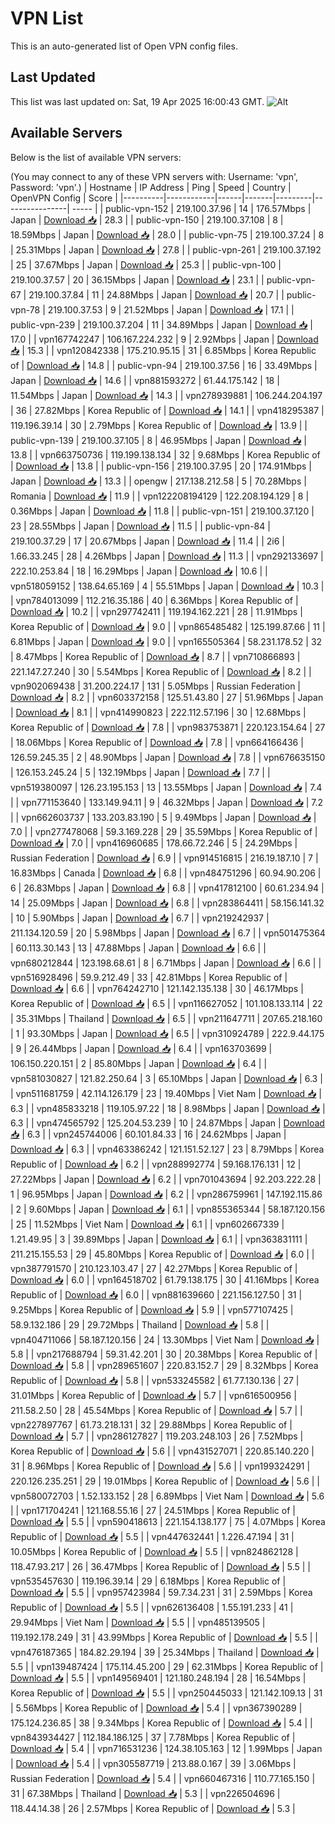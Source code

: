 # VPN List

This is an auto-generated list of Open VPN config files.

## Last Updated

This list was last updated on: Sat, 19 Apr 2025 16:00:43 GMT.
![Alt](https://repobeats.axiom.co/api/embed/186b98318ef1479477931607c1ad7d823f12451f.svg "Repobeats analytics image")

## Available Servers

Below is the list of available VPN servers:

(You may connect to any of these VPN servers with: Username: 'vpn', Password: 'vpn'.)
| Hostname | IP Address | Ping | Speed | Country | OpenVPN Config | Score |
|----------|------------|------|-------|---------|----------------| ----- |
| public-vpn-152 | 219.100.37.96 | 14 | 176.57Mbps | Japan | [Download 📥](./configs/server_0_JP.ovpn) | 28.3 |
| public-vpn-150 | 219.100.37.108 | 8 | 18.59Mbps | Japan | [Download 📥](./configs/server_1_JP.ovpn) | 28.0 |
| public-vpn-75 | 219.100.37.24 | 8 | 25.31Mbps | Japan | [Download 📥](./configs/server_2_JP.ovpn) | 27.8 |
| public-vpn-261 | 219.100.37.192 | 25 | 37.67Mbps | Japan | [Download 📥](./configs/server_3_JP.ovpn) | 25.3 |
| public-vpn-100 | 219.100.37.57 | 20 | 36.15Mbps | Japan | [Download 📥](./configs/server_4_JP.ovpn) | 23.1 |
| public-vpn-67 | 219.100.37.84 | 11 | 24.88Mbps | Japan | [Download 📥](./configs/server_5_JP.ovpn) | 20.7 |
| public-vpn-78 | 219.100.37.53 | 9 | 21.52Mbps | Japan | [Download 📥](./configs/server_6_JP.ovpn) | 17.1 |
| public-vpn-239 | 219.100.37.204 | 11 | 34.89Mbps | Japan | [Download 📥](./configs/server_7_JP.ovpn) | 17.0 |
| vpn167742247 | 106.167.224.232 | 9 | 2.92Mbps | Japan | [Download 📥](./configs/server_8_JP.ovpn) | 15.3 |
| vpn120842338 | 175.210.95.15 | 31 | 6.85Mbps | Korea Republic of | [Download 📥](./configs/server_9_KR.ovpn) | 14.8 |
| public-vpn-94 | 219.100.37.56 | 16 | 33.49Mbps | Japan | [Download 📥](./configs/server_10_JP.ovpn) | 14.6 |
| vpn881593272 | 61.44.175.142 | 18 | 11.54Mbps | Japan | [Download 📥](./configs/server_11_JP.ovpn) | 14.3 |
| vpn278939881 | 106.244.204.197 | 36 | 27.82Mbps | Korea Republic of | [Download 📥](./configs/server_12_KR.ovpn) | 14.1 |
| vpn418295387 | 119.196.39.14 | 30 | 2.79Mbps | Korea Republic of | [Download 📥](./configs/server_13_KR.ovpn) | 13.9 |
| public-vpn-139 | 219.100.37.105 | 8 | 46.95Mbps | Japan | [Download 📥](./configs/server_14_JP.ovpn) | 13.8 |
| vpn663750736 | 119.199.138.134 | 32 | 9.68Mbps | Korea Republic of | [Download 📥](./configs/server_15_KR.ovpn) | 13.8 |
| public-vpn-156 | 219.100.37.95 | 20 | 174.91Mbps | Japan | [Download 📥](./configs/server_16_JP.ovpn) | 13.3 |
| opengw | 217.138.212.58 | 5 | 70.28Mbps | Romania | [Download 📥](./configs/server_17_RO.ovpn) | 11.9 |
| vpn122208194129 | 122.208.194.129 | 8 | 0.36Mbps | Japan | [Download 📥](./configs/server_18_JP.ovpn) | 11.8 |
| public-vpn-151 | 219.100.37.120 | 23 | 28.55Mbps | Japan | [Download 📥](./configs/server_19_JP.ovpn) | 11.5 |
| public-vpn-84 | 219.100.37.29 | 17 | 20.67Mbps | Japan | [Download 📥](./configs/server_20_JP.ovpn) | 11.4 |
| 2i6 | 1.66.33.245 | 28 | 4.26Mbps | Japan | [Download 📥](./configs/server_21_JP.ovpn) | 11.3 |
| vpn292133697 | 222.10.253.84 | 18 | 16.29Mbps | Japan | [Download 📥](./configs/server_22_JP.ovpn) | 10.6 |
| vpn518059152 | 138.64.65.169 | 4 | 55.51Mbps | Japan | [Download 📥](./configs/server_23_JP.ovpn) | 10.3 |
| vpn784013099 | 112.216.35.186 | 40 | 6.36Mbps | Korea Republic of | [Download 📥](./configs/server_24_KR.ovpn) | 10.2 |
| vpn297742411 | 119.194.162.221 | 28 | 11.91Mbps | Korea Republic of | [Download 📥](./configs/server_25_KR.ovpn) | 9.0 |
| vpn865485482 | 125.199.87.66 | 11 | 6.81Mbps | Japan | [Download 📥](./configs/server_26_JP.ovpn) | 9.0 |
| vpn165505364 | 58.231.178.52 | 32 | 8.47Mbps | Korea Republic of | [Download 📥](./configs/server_27_KR.ovpn) | 8.7 |
| vpn710866893 | 221.147.27.240 | 30 | 5.54Mbps | Korea Republic of | [Download 📥](./configs/server_28_KR.ovpn) | 8.2 |
| vpn902069438 | 31.200.224.17 | 131 | 5.05Mbps | Russian Federation | [Download 📥](./configs/server_29_RU.ovpn) | 8.2 |
| vpn603372158 | 125.51.43.80 | 27 | 51.96Mbps | Japan | [Download 📥](./configs/server_30_JP.ovpn) | 8.1 |
| vpn414990823 | 222.112.57.196 | 30 | 12.68Mbps | Korea Republic of | [Download 📥](./configs/server_31_KR.ovpn) | 7.8 |
| vpn983753871 | 220.123.154.64 | 27 | 18.06Mbps | Korea Republic of | [Download 📥](./configs/server_32_KR.ovpn) | 7.8 |
| vpn664166436 | 126.59.245.35 | 2 | 48.90Mbps | Japan | [Download 📥](./configs/server_33_JP.ovpn) | 7.8 |
| vpn676635150 | 126.153.245.24 | 5 | 132.19Mbps | Japan | [Download 📥](./configs/server_34_JP.ovpn) | 7.7 |
| vpn519380097 | 126.23.195.153 | 13 | 13.55Mbps | Japan | [Download 📥](./configs/server_35_JP.ovpn) | 7.4 |
| vpn771153640 | 133.149.94.11 | 9 | 46.32Mbps | Japan | [Download 📥](./configs/server_36_JP.ovpn) | 7.2 |
| vpn662603737 | 133.203.83.190 | 5 | 9.49Mbps | Japan | [Download 📥](./configs/server_37_JP.ovpn) | 7.0 |
| vpn277478068 | 59.3.169.228 | 29 | 35.59Mbps | Korea Republic of | [Download 📥](./configs/server_38_KR.ovpn) | 7.0 |
| vpn416960685 | 178.66.72.246 | 5 | 24.29Mbps | Russian Federation | [Download 📥](./configs/server_39_RU.ovpn) | 6.9 |
| vpn914516815 | 216.19.187.10 | 7 | 16.83Mbps | Canada | [Download 📥](./configs/server_40_CA.ovpn) | 6.8 |
| vpn484751296 | 60.94.90.206 | 6 | 26.83Mbps | Japan | [Download 📥](./configs/server_41_JP.ovpn) | 6.8 |
| vpn417812100 | 60.61.234.94 | 14 | 25.09Mbps | Japan | [Download 📥](./configs/server_42_JP.ovpn) | 6.8 |
| vpn283864411 | 58.156.141.32 | 10 | 5.90Mbps | Japan | [Download 📥](./configs/server_43_JP.ovpn) | 6.7 |
| vpn219242937 | 211.134.120.59 | 20 | 5.98Mbps | Japan | [Download 📥](./configs/server_44_JP.ovpn) | 6.7 |
| vpn501475364 | 60.113.30.143 | 13 | 47.88Mbps | Japan | [Download 📥](./configs/server_45_JP.ovpn) | 6.6 |
| vpn680212844 | 123.198.68.61 | 8 | 6.71Mbps | Japan | [Download 📥](./configs/server_46_JP.ovpn) | 6.6 |
| vpn516928496 | 59.9.212.49 | 33 | 42.81Mbps | Korea Republic of | [Download 📥](./configs/server_47_KR.ovpn) | 6.6 |
| vpn764242710 | 121.142.135.138 | 30 | 46.17Mbps | Korea Republic of | [Download 📥](./configs/server_48_KR.ovpn) | 6.5 |
| vpn116627052 | 101.108.133.114 | 22 | 35.31Mbps | Thailand | [Download 📥](./configs/server_49_TH.ovpn) | 6.5 |
| vpn211647711 | 207.65.218.160 | 1 | 93.30Mbps | Japan | [Download 📥](./configs/server_50_JP.ovpn) | 6.5 |
| vpn310924789 | 222.9.44.175 | 9 | 26.44Mbps | Japan | [Download 📥](./configs/server_51_JP.ovpn) | 6.4 |
| vpn163703699 | 106.150.220.151 | 2 | 85.80Mbps | Japan | [Download 📥](./configs/server_52_JP.ovpn) | 6.4 |
| vpn581030827 | 121.82.250.64 | 3 | 65.10Mbps | Japan | [Download 📥](./configs/server_53_JP.ovpn) | 6.3 |
| vpn511681759 | 42.114.126.179 | 23 | 19.40Mbps | Viet Nam | [Download 📥](./configs/server_54_VN.ovpn) | 6.3 |
| vpn485833218 | 119.105.97.22 | 18 | 8.98Mbps | Japan | [Download 📥](./configs/server_55_JP.ovpn) | 6.3 |
| vpn474565792 | 125.204.53.239 | 10 | 24.87Mbps | Japan | [Download 📥](./configs/server_56_JP.ovpn) | 6.3 |
| vpn245744006 | 60.101.84.33 | 16 | 24.62Mbps | Japan | [Download 📥](./configs/server_57_JP.ovpn) | 6.3 |
| vpn463386242 | 121.151.52.127 | 23 | 8.79Mbps | Korea Republic of | [Download 📥](./configs/server_58_KR.ovpn) | 6.2 |
| vpn288992774 | 59.168.176.131 | 12 | 27.22Mbps | Japan | [Download 📥](./configs/server_59_JP.ovpn) | 6.2 |
| vpn701043694 | 92.203.222.28 | 1 | 96.95Mbps | Japan | [Download 📥](./configs/server_60_JP.ovpn) | 6.2 |
| vpn286759961 | 147.192.115.86 | 2 | 9.60Mbps | Japan | [Download 📥](./configs/server_61_JP.ovpn) | 6.1 |
| vpn855365344 | 58.187.120.156 | 25 | 11.52Mbps | Viet Nam | [Download 📥](./configs/server_62_VN.ovpn) | 6.1 |
| vpn602667339 | 1.21.49.95 | 3 | 39.89Mbps | Japan | [Download 📥](./configs/server_63_JP.ovpn) | 6.1 |
| vpn363831111 | 211.215.155.53 | 29 | 45.80Mbps | Korea Republic of | [Download 📥](./configs/server_64_KR.ovpn) | 6.0 |
| vpn387791570 | 210.123.103.47 | 27 | 42.27Mbps | Korea Republic of | [Download 📥](./configs/server_65_KR.ovpn) | 6.0 |
| vpn164518702 | 61.79.138.175 | 30 | 41.16Mbps | Korea Republic of | [Download 📥](./configs/server_66_KR.ovpn) | 6.0 |
| vpn881639660 | 221.156.127.50 | 31 | 9.25Mbps | Korea Republic of | [Download 📥](./configs/server_67_KR.ovpn) | 5.9 |
| vpn577107425 | 58.9.132.186 | 29 | 29.72Mbps | Thailand | [Download 📥](./configs/server_68_TH.ovpn) | 5.8 |
| vpn404711066 | 58.187.120.156 | 24 | 13.30Mbps | Viet Nam | [Download 📥](./configs/server_69_VN.ovpn) | 5.8 |
| vpn217688794 | 59.31.42.201 | 30 | 20.38Mbps | Korea Republic of | [Download 📥](./configs/server_70_KR.ovpn) | 5.8 |
| vpn289651607 | 220.83.152.7 | 29 | 8.32Mbps | Korea Republic of | [Download 📥](./configs/server_71_KR.ovpn) | 5.8 |
| vpn533245582 | 61.77.130.136 | 27 | 31.01Mbps | Korea Republic of | [Download 📥](./configs/server_72_KR.ovpn) | 5.7 |
| vpn616500956 | 211.58.2.50 | 28 | 45.54Mbps | Korea Republic of | [Download 📥](./configs/server_73_KR.ovpn) | 5.7 |
| vpn227897767 | 61.73.218.131 | 32 | 29.88Mbps | Korea Republic of | [Download 📥](./configs/server_74_KR.ovpn) | 5.7 |
| vpn286127827 | 119.203.248.103 | 26 | 7.52Mbps | Korea Republic of | [Download 📥](./configs/server_75_KR.ovpn) | 5.6 |
| vpn431527071 | 220.85.140.220 | 31 | 8.96Mbps | Korea Republic of | [Download 📥](./configs/server_76_KR.ovpn) | 5.6 |
| vpn199324291 | 220.126.235.251 | 29 | 19.01Mbps | Korea Republic of | [Download 📥](./configs/server_77_KR.ovpn) | 5.6 |
| vpn580072703 | 1.52.133.152 | 28 | 6.89Mbps | Viet Nam | [Download 📥](./configs/server_78_VN.ovpn) | 5.6 |
| vpn171704241 | 121.168.55.16 | 27 | 24.51Mbps | Korea Republic of | [Download 📥](./configs/server_79_KR.ovpn) | 5.5 |
| vpn590418613 | 221.154.138.177 | 75 | 4.07Mbps | Korea Republic of | [Download 📥](./configs/server_80_KR.ovpn) | 5.5 |
| vpn447632441 | 1.226.47.194 | 31 | 10.05Mbps | Korea Republic of | [Download 📥](./configs/server_81_KR.ovpn) | 5.5 |
| vpn824862128 | 118.47.93.217 | 26 | 36.47Mbps | Korea Republic of | [Download 📥](./configs/server_82_KR.ovpn) | 5.5 |
| vpn535457630 | 119.196.39.14 | 29 | 6.18Mbps | Korea Republic of | [Download 📥](./configs/server_83_KR.ovpn) | 5.5 |
| vpn957423984 | 59.7.34.231 | 31 | 2.59Mbps | Korea Republic of | [Download 📥](./configs/server_84_KR.ovpn) | 5.5 |
| vpn626136408 | 1.55.191.233 | 41 | 29.94Mbps | Viet Nam | [Download 📥](./configs/server_85_VN.ovpn) | 5.5 |
| vpn485139505 | 119.192.178.249 | 31 | 43.99Mbps | Korea Republic of | [Download 📥](./configs/server_86_KR.ovpn) | 5.5 |
| vpn476187365 | 184.82.29.194 | 39 | 25.34Mbps | Thailand | [Download 📥](./configs/server_87_TH.ovpn) | 5.5 |
| vpn139487424 | 175.114.45.200 | 29 | 62.31Mbps | Korea Republic of | [Download 📥](./configs/server_88_KR.ovpn) | 5.5 |
| vpn149569401 | 121.180.248.194 | 28 | 16.54Mbps | Korea Republic of | [Download 📥](./configs/server_89_KR.ovpn) | 5.5 |
| vpn250445033 | 121.142.109.13 | 31 | 5.56Mbps | Korea Republic of | [Download 📥](./configs/server_90_KR.ovpn) | 5.4 |
| vpn367390289 | 175.124.236.85 | 38 | 9.34Mbps | Korea Republic of | [Download 📥](./configs/server_91_KR.ovpn) | 5.4 |
| vpn843934427 | 112.184.186.125 | 37 | 7.78Mbps | Korea Republic of | [Download 📥](./configs/server_92_KR.ovpn) | 5.4 |
| vpn716531236 | 124.38.105.163 | 12 | 1.99Mbps | Japan | [Download 📥](./configs/server_93_JP.ovpn) | 5.4 |
| vpn305587719 | 213.88.0.167 | 39 | 3.06Mbps | Russian Federation | [Download 📥](./configs/server_94_RU.ovpn) | 5.4 |
| vpn660467316 | 110.77.165.150 | 31 | 67.38Mbps | Thailand | [Download 📥](./configs/server_95_TH.ovpn) | 5.3 |
| vpn226504696 | 118.44.14.38 | 26 | 2.57Mbps | Korea Republic of | [Download 📥](./configs/server_96_KR.ovpn) | 5.3 |
